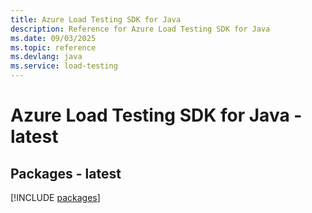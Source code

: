 ```yaml
---
title: Azure Load Testing SDK for Java
description: Reference for Azure Load Testing SDK for Java
ms.date: 09/03/2025
ms.topic: reference
ms.devlang: java
ms.service: load-testing
---
```

# Azure Load Testing SDK for Java - latest
## Packages - latest
[!INCLUDE [packages](load-testing-index.md)]
